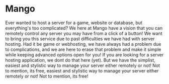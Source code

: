 # Mango
Ever wanted to host a server for a game, website or database, but everything's too complicated? We here at Mango have a vision that you can remotely control any server you may have from a click of a button! We want to bring you this service due to past difficulties we have had with server hosting. Had it be game or webhosting, we have always had a problem due to complications, and we are here to erase that problem and make it simple while keeping advanced options open for you! If you are looking for a server hosting application, we dont do that here (yet). But we have the simplist, easiest and stylistic way to manage your server either remotely or not! Not to mention, its free, easiest and stylistic way to manage your server either remotely or not! Not to mention, its free!